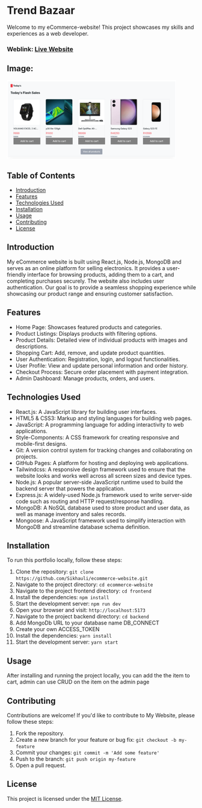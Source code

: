 # Trend Bazaar
Welcome to my eCommerce-website! This project showcases my skills and experiences as a web developer.

### Weblink: [Live Website](https://ecommerce-website-vv87.onrender.com/)

## Image:
<img width="450px;" src="https://github.com/Sikhauli/ecommerce-website/blob/main/frontend/src/assets/Screenshot.png?raw=true"/>

## Table of Contents
- [Introduction](#introduction)
- [Features](#features)
- [Technologies Used](#technologies-used)
- [Installation](#installation)
- [Usage](#usage)
- [Contributing](#contributing)
- [License](#license)

## Introduction

My eCommerce website is built using React.js, Node.js, MongoDB and serves as an online platform for selling  electronics. It provides a user-friendly interface for browsing products, adding them to a cart, and completing purchases securely. The website also includes user authentication. Our goal is to provide a seamless shopping experience while showcasing our product range and ensuring customer satisfaction.

## Features
- Home Page: Showcases featured products and categories.
- Product Listings: Displays products with filtering options.
- Product Details: Detailed view of individual products with images and descriptions.
- Shopping Cart: Add, remove, and update product quantities.
- User Authentication: Registration, login, and logout functionalities.
- User Profile: View and update personal information and order history.
- Checkout Process: Secure order placement with payment integration.
- Admin Dashboard: Manage products, orders, and users.

## Technologies Used
- React.js: A JavaScript library for building user interfaces.
- HTML5 & CSS3: Markup and styling languages for building web pages.
- JavaScript: A programming language for adding interactivity to web applications.
- Style-Components: A CSS framework for creating responsive and mobile-first designs.
- Git: A version control system for tracking changes and collaborating on projects.
- GitHub Pages: A platform for hosting and deploying web applications.
- Tailwindcss: A responsive design framework used to ensure that the website looks and works well across all screen sizes and device types.
- Node.js: A popular server-side JavaScript runtime used to build the backend server that powers the application.
- Express.js: A widely-used Node.js framework used to write server-side code such as routing and HTTP request/response handling.
- MongoDB: A NoSQL database used to store product and user data, as well as manage inventory and sales records.
- Mongoose: A JavaScript framework used to simplify interaction with MongoDB and streamline database schema definition.

## Installation
To run this portfolio locally, follow these steps:

1. Clone the repository: `git clone https://github.com/Sikhauli/ecommerce-website.git`
2. Navigate to the project directory: `cd ecommerce-website`
3. Navigate to the project frontend directory: `cd frontend`
4. Install the dependencies: `npm install`
5. Start the development server: `npm run dev`
6. Open your browser and visit: `http://localhost:5173`
7. Navigate to the project backend directory: `cd backend`
8. Add MongoDb URL to your database name DB_CONNECT
9. Create your own ACCESS_TOKEN
10. Install the dependencies: `yarn install`
11. Start the development server: `yarn start`

## Usage
After installing and running the project locally, you can add the the item to cart, admin can use CRUD on the item on the admin page

## Contributing
Contributions are welcome! If you'd like to contribute to My Website, please follow these steps:

1. Fork the repository.
2. Create a new branch for your feature or bug fix: `git checkout -b my-feature`
3. Commit your changes: `git commit -m 'Add some feature'`
4. Push to the branch: `git push origin my-feature`
5. Open a pull request.

## License
This project is licensed under the [MIT License](LICENSE).
